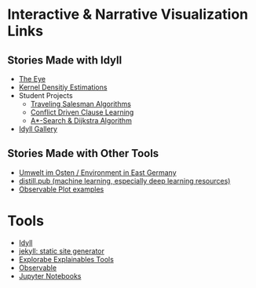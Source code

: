 # Interactive & Narrative Visualization Links

## Stories Made with Idyll

- [The Eye](https://the-eye-5b169094cce3bece5d95e964.vercel.app/)
- [Kernel Densitiy Estimations](https://mathisonian.github.io/kde/)
- Student Projects
  - [Traveling Salesman Algorithms](https://cse442-17f.github.io/Traveling-Salesman-Algorithms/)
  - [Conflict Driven Clause Learning](https://cse442-17f.github.io/Conflict-Driven-Clause-Learning/)
  - [A*-Search & Dijkstra Algorithm](https://cse442-17f.github.io/A-Star-Search-and-Dijkstras-Algorithm/)
- [Idyll Gallery](https://idyll-lang.org/gallery)

## Stories Made with Other Tools

- [Umwelt im Osten / Environment in East Germany](https://umwelt-im-osten.de/)
- [distill.pub (machine learning, especially deep learning resources)](https://distill.pub/)
- [Observable Plot examples](https://observablehq.com/@observablehq/plot)

# Tools

- [Idyll](https://idyll-lang.org/)
- [jekyll: static site generator](https://github.com/jekyll/jekyll)
- [Explorabe Explainables Tools](https://explorabl.es/tools/)
- [Observable](https://observablehq.com/@observablehq/plot)
- [Jupyter Notebooks](https://jupyter.org/)


<!--

You can use the [editor on GitHub](https://github.com/bodo22/nv/edit/gh-pages/index.md) to maintain and preview the content for your website in Markdown files.

Whenever you commit to this repository, GitHub Pages will run [Jekyll](https://jekyllrb.com/) to rebuild the pages in your site, from the content in your Markdown files.

### Markdown

Markdown is a lightweight and easy-to-use syntax for styling your writing. It includes conventions for

```markdown
Syntax highlighted code block

# Header 1
## Header 2
### Header 3

- Bulleted
- List

1. Numbered
2. List

**Bold** and _Italic_ and `Code` text

[Link](url) and ![Image](src)
```

For more details see [Basic writing and formatting syntax](https://docs.github.com/en/github/writing-on-github/getting-started-with-writing-and-formatting-on-github/basic-writing-and-formatting-syntax).

### Jekyll Themes

Your Pages site will use the layout and styles from the Jekyll theme you have selected in your [repository settings](https://github.com/bodo22/nv/settings/pages). The name of this theme is saved in the Jekyll `_config.yml` configuration file.

### Support or Contact

Having trouble with Pages? Check out our [documentation](https://docs.github.com/categories/github-pages-basics/) or [contact support](https://support.github.com/contact) and we’ll help you sort it out.

-->
